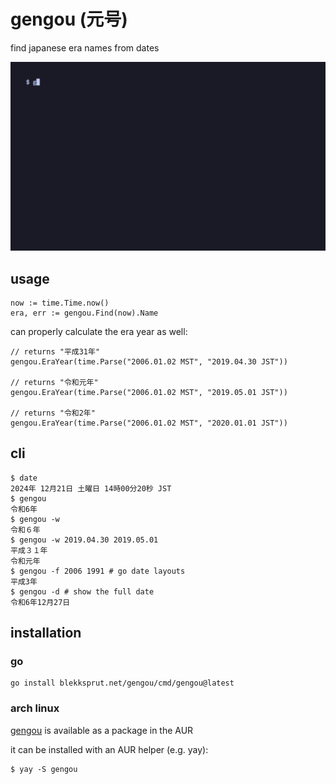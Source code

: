 # gengou (元号)

find japanese era names from dates

![](gengou.gif)

## usage

```
now := time.Time.now()
era, err := gengou.Find(now).Name
```

can properly calculate the era year as well:

```
// returns "平成31年"
gengou.EraYear(time.Parse("2006.01.02 MST", "2019.04.30 JST"))

// returns "令和元年"
gengou.EraYear(time.Parse("2006.01.02 MST", "2019.05.01 JST"))

// returns "令和2年"
gengou.EraYear(time.Parse("2006.01.02 MST", "2020.01.01 JST"))
```

## cli

```
$ date
2024年 12月21日 土曜日 14時00分20秒 JST
$ gengou
令和6年
$ gengou -w
令和６年
$ gengou -w 2019.04.30 2019.05.01
平成３１年
令和元年
$ gengou -f 2006 1991 # go date layouts
平成3年
$ gengou -d # show the full date
令和6年12月27日
```

## installation

### go

```
go install blekksprut.net/gengou/cmd/gengou@latest
```

### arch linux

[gengou](https://aur.archlinux.org/packages/gengou)
is available as a package in the AUR

it can be installed with an AUR helper (e.g. yay):
```
$ yay -S gengou
```

